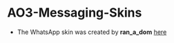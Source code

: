 # AO3-Messaging-Skins

* The WhatsApp skin was created by **ran_a_dom** [here](https://archiveofourown.org/works/15842043/chapters/36893073)
